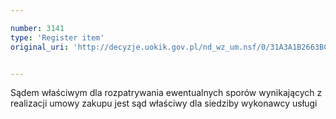 ```yaml
---

number: 3141
type: 'Register item'
original_uri: 'http://decyzje.uokik.gov.pl/nd_wz_um.nsf/0/31A3A1B2663BCCA6C12579F800457C67?OpenDocument'


---
```


Sądem właściwym dla rozpatrywania ewentualnych sporów wynikających z realizacji umowy zakupu jest sąd właściwy dla siedziby wykonawcy usługi
